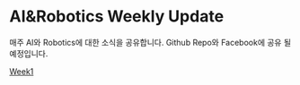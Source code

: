 # AI&Robotics Weekly Update
 매주 AI와 Robotics에 대한 소식을 공유합니다.
 Github Repo와 Facebook에 공유 될 예정입니다. 

[Week1](https://github.com/ai-robotics-kr/AI-Robotics-Weekly-Update/issues/1)
